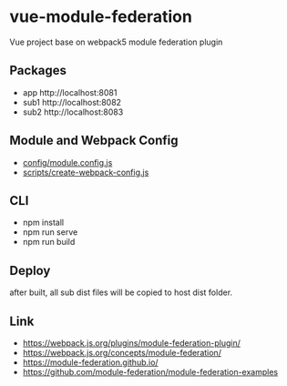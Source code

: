 # vue-module-federation
Vue project base on webpack5 module federation plugin

## Packages
+ app http://localhost:8081
+ sub1 http://localhost:8082
+ sub2 http://localhost:8083

## Module and Webpack Config
+ [config/module.config.js](config/module.config.js)
+ [scripts/create-webpack-config.js](scripts/create-webpack-config.js)


## CLI
+ npm install
+ npm run serve
+ npm run build

## Deploy
after built, all sub dist files will be copied to host dist folder.

## Link
+ https://webpack.js.org/plugins/module-federation-plugin/
+ https://webpack.js.org/concepts/module-federation/
+ https://module-federation.github.io/
+ https://github.com/module-federation/module-federation-examples
